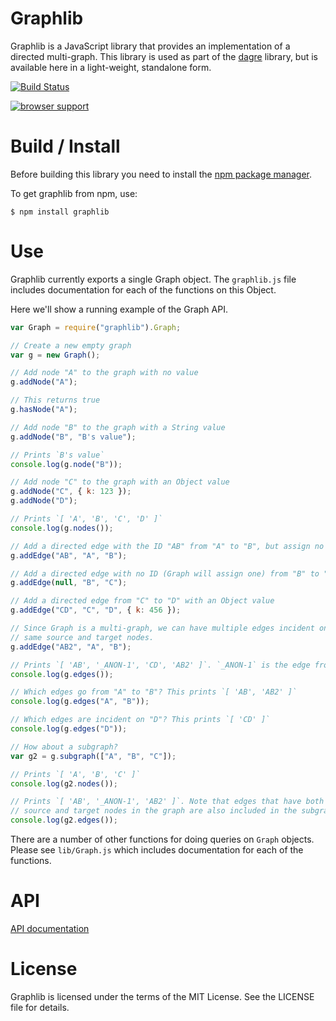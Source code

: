 # Graphlib

Graphlib is a JavaScript library that provides an implementation of a directed
multi-graph. This library is used as part of the
[dagre](https://github.com/cpettitt/dagre) library, but is available here in a
light-weight, standalone form.

[![Build Status](https://secure.travis-ci.org/cpettitt/graphlib.png)](http://travis-ci.org/cpettitt/graphlib)

[![browser support](https://ci.testling.com/cpettitt/graphlib.png)](https://ci.testling.com/cpettitt/graphlib)

# Build / Install

Before building this library you need to install the [npm package manager].

To get graphlib from npm, use:

    $ npm install graphlib

# Use

Graphlib currently exports a single Graph object. The `graphlib.js` file includes
documentation for each of the functions on this Object.

Here we'll show a running example of the Graph API.

```js
var Graph = require("graphlib").Graph;

// Create a new empty graph
var g = new Graph();

// Add node "A" to the graph with no value
g.addNode("A");

// This returns true
g.hasNode("A");

// Add node "B" to the graph with a String value
g.addNode("B", "B's value");

// Prints `B's value`
console.log(g.node("B"));

// Add node "C" to the graph with an Object value
g.addNode("C", { k: 123 });
g.addNode("D");

// Prints `[ 'A', 'B', 'C', 'D' ]`
console.log(g.nodes());

// Add a directed edge with the ID "AB" from "A" to "B", but assign no value
g.addEdge("AB", "A", "B");

// Add a directed edge with no ID (Graph will assign one) from "B" to "C"
g.addEdge(null, "B", "C");

// Add a directed edge from "C" to "D" with an Object value
g.addEdge("CD", "C", "D", { k: 456 });

// Since Graph is a multi-graph, we can have multiple edges incident on the
// same source and target nodes.
g.addEdge("AB2", "A", "B");

// Prints `[ 'AB', '_ANON-1', 'CD', 'AB2' ]`. `_ANON-1` is the edge from "B" to "C"
console.log(g.edges());

// Which edges go from "A" to "B"? This prints `[ 'AB', 'AB2' ]`
console.log(g.edges("A", "B"));

// Which edges are incident on "D"? This prints `[ 'CD' ]`
console.log(g.edges("D"));

// How about a subgraph?
var g2 = g.subgraph(["A", "B", "C"]);

// Prints `[ 'A', 'B', 'C' ]`
console.log(g2.nodes());

// Prints `[ 'AB', '_ANON-1', 'AB2' ]`. Note that edges that have both their
// source and target nodes in the graph are also included in the subgraph.
console.log(g2.edges());
```
There are a number of other functions for doing queries on `Graph` objects.
Please see `lib/Graph.js` which includes documentation for each of the
functions.

# API

[API documentation](./blob/master/api.md)

## 

# License

Graphlib is licensed under the terms of the MIT License. See the LICENSE file
for details.

[npm package manager]: http://npmjs.org/

